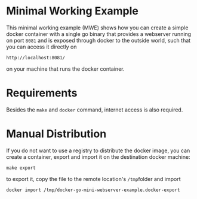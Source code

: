 # Minimal Working Example

This minimal working example (MWE) shows how you can create a simple docker
container with a single go binary that provides a webserver running on port
`8081` and is exposed through docker to the outside world, such that you can
access it directly on

    http://localhost:8081/

on your machine that runs the docker container.


# Requirements

Besides the `make` and `docker` command, internet access is also required.

# Manual Distribution

If you do not want to use a registry to distribute the docker image, you
can create a container, export and import it on the destination docker
machine:

    make export

to export it, copy the file to the remote location's `/tmp`folder and import

    docker import /tmp/docker-go-mini-webserver-example.docker-export
